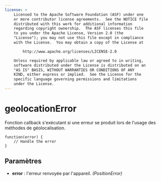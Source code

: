 ```yaml
---
license: >
    Licensed to the Apache Software Foundation (ASF) under one
    or more contributor license agreements.  See the NOTICE file
    distributed with this work for additional information
    regarding copyright ownership.  The ASF licenses this file
    to you under the Apache License, Version 2.0 (the
    "License"); you may not use this file except in compliance
    with the License.  You may obtain a copy of the License at

        http://www.apache.org/licenses/LICENSE-2.0

    Unless required by applicable law or agreed to in writing,
    software distributed under the License is distributed on an
    "AS IS" BASIS, WITHOUT WARRANTIES OR CONDITIONS OF ANY
    KIND, either express or implied.  See the License for the
    specific language governing permissions and limitations
    under the License.
---
```


# geolocationError

Fonction callback s'exécutant si une erreur se produit lors de l'usage des méthodes de géolocalisation.

    function(error) {
        // Handle the error
    }
    

## Paramètres

*   **error** : l'erreur renvoyée par l'appareil. *(PositionError)*